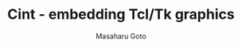 ---
layout: default
title: Cint - embedding Tcl/Tk graphics
author: Masaharu Goto
publication: Interface magazine 1997 Feb, CQ publishing, (Japanese)
year: 1997
type: CINT
---